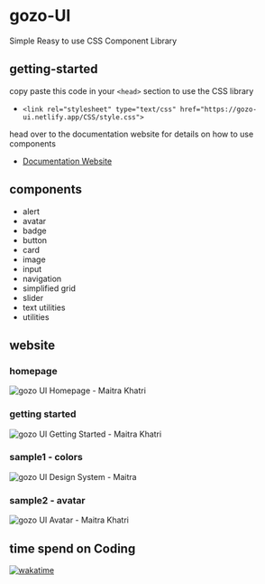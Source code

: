 # gozo-UI
Simple Reasy to use CSS Component Library
## getting-started
copy paste this code in your `<head>` section to use the CSS library
- `<link rel="stylesheet" type="text/css" href="https://gozo-ui.netlify.app/CSS/style.css">`

head over to the documentation website for details on how to use components
- [Documentation Website](https://gozo-ui.netlify.app/docs/components.html)
## components
- alert
- avatar
- badge
- button
- card
- image
- input
- navigation
- simplified grid
- slider
- text utilities
- utilities
## website
### homepage
![gozo UI Homepage - Maitra Khatri](https://user-images.githubusercontent.com/54719132/153269251-45bb95c0-743a-4a13-94d4-227246bf0df5.png)
### getting started
![gozo UI Getting Started - Maitra Khatri](https://user-images.githubusercontent.com/54719132/153269307-3853ec1e-d074-45d9-8bf9-c24e3a3225e5.png)
### sample1 - colors
![gozo UI Design System - Maitra](https://user-images.githubusercontent.com/54719132/153269389-9eeb80fe-5490-49f7-a5c4-c4aa5cec7ab8.png)
### sample2 - avatar
![gozo UI Avatar - Maitra Khatri](https://user-images.githubusercontent.com/54719132/153269464-ff2562ed-85a2-4da3-8f1c-1ce86c5b94bf.png)

## time spend on Coding
[![wakatime](https://wakatime.com/badge/user/05f14298-6a22-4625-9558-d6e0c3d352b9/project/506cfb98-cafc-47bd-929a-7d3d495a49a9.svg)](https://wakatime.com/badge/user/05f14298-6a22-4625-9558-d6e0c3d352b9/project/506cfb98-cafc-47bd-929a-7d3d495a49a9)
